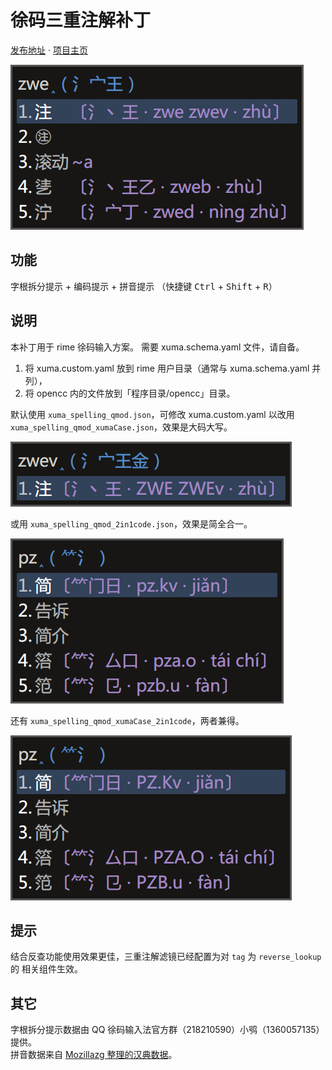 # 徐码三重注解补丁

[发布地址](https://github.com/Ace-Who/rime-xuma-spelling) ·
[项目主页](https://ace-who.github.io/rime-xuma-spelling/)

![效果图](demo.png)

## 功能

字根拆分提示 + 编码提示 + 拼音提示
（快捷键 <kbd>Ctrl</kbd> + <kbd>Shift</kbd> + <kbd>R</kbd>）

## 说明

本补丁用于 rime 徐码输入方案。
需要 xuma.schema.yaml 文件，请自备。

1. 将 xuma.custom.yaml 放到 rime 用户目录（通常与 xuma.schema.yaml 并列），
2. 将 opencc 内的文件放到「程序目录/opencc」目录。

默认使用 `xuma_spelling_qmod.json`，可修改 xuma.custom.yaml 以改用
`xuma_spelling_qmod_xumaCase.json`，效果是大码大写。

![大码大写版本效果图](demo_xumaCase.png)

或用 `xuma_spelling_qmod_2in1code.json`，效果是简全合一。

![简全合一版本效果图](demo_2in1code.png)

还有 `xuma_spelling_qmod_xumaCase_2in1code`，两者兼得。

![大码大写简全合一版本效果图](demo_xumaCase_2in1code.png)

## 提示

结合反查功能使用效果更佳，三重注解滤镜已经配置为对 `tag` 为 `reverse_lookup` 的
相关组件生效。

## 其它

字根拆分提示数据由 QQ 徐码输入法官方群（218210590）小鸮（1360057135）提供。  
拼音数据来自 [Mozillazg 整理的汉典数据](https://github.com/mozillazg/pinyin-data)。
